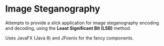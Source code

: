 Image Steganography
=
Attempts to provide a slick application for image steganography encoding and decoding, using the <b>Least Significant Bit (LSB)</b> method.

Uses JavaFX (Java 8) and JFoenix for the fancy components.